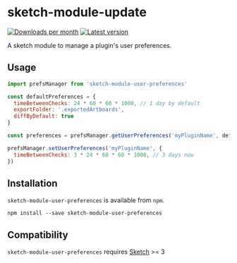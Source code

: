 # sketch-module-update

[![Downloads per month](https://img.shields.io/npm/dm/sketch-module-user-preferences.svg?maxAge=2592000)](https://www.npmjs.com/package/sketch-module-user-preferences/)
[![Latest version](https://img.shields.io/npm/v/sketch-module-user-preferences.svg?maxAge=3600)](https://www.npmjs.com/package/sketch-module-user-preferences/)

A sketch module to manage a plugin's user preferences.

## Usage

```javascript
import prefsManager from 'sketch-module-user-preferences'

const defaultPreferences = {
  timeBetweenChecks: 24 * 60 * 60 * 1000, // 1 day by default
  exportFolder: '.exportedArtboards',
  diffByDefault: true
}

const preferences = prefsManager.getUserPreferences('myPluginName', defaultPreferences)

prefsManager.setUserPreferences('myPluginName', {
  timeBetweenChecks: 3 * 24 * 60 * 60 * 1000, // 3 days now
})

```

## Installation
`sketch-module-user-preferences` is available from `npm`.

```shell
npm install --save sketch-module-user-preferences
```

## Compatibility
`sketch-module-user-preferences` requires [Sketch](http://sketchapp.com/) >= 3
